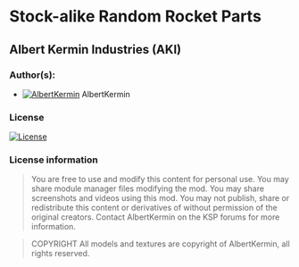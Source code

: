 # Stock-alike Random Rocket Parts

## Albert Kermin Industries (AKI)

### Author(s):

 - [![AlbertKermin](https://kerbal-forum-uploads.s3.us-west-2.amazonaws.com/monthly_12_2015/565e30534e2c8_rangercompavatar.jpg.ecdfdb5eb3423401b545efaf95595204.thumb.jpg.9a8cbe1622ca3907066ea49c43a7444b.jpg)](https://forum.kerbalspaceprogram.com/index.php?/profile/110967-*/) AlbertKermin

### License

[![License](https://img.shields.io/badge/License-CC%20BY--ND%204.0-ef9421?style=style-for-the-badge&labelColor=black&logo=creativecommons&logoColor=ef9421)](https://creativecommons.org/licenses/by-nd/4.0/)

### License information

> You are free to use and modify this content for personal use.
> You may share module manager files modifying the mod.
> You may share screenshots and videos using this mod.
> You may not publish, share or redistribute this content or derivatives of without permission of the original creators. Contact AlbertKermin on the KSP forums for more information.

> COPYRIGHT
All models and textures are copyright of AlbertKermin, all rights reserved.
